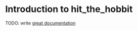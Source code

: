 # Introduction to hit_the_hobbit

TODO: write [great documentation](http://jacobian.org/writing/what-to-write/)
